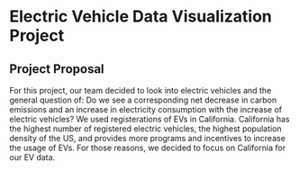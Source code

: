 # Electric Vehicle Data Visualization Project

## Project Proposal
For this project, our team decided to look into electric vehicles and the general question of: Do we see a corresponding net decrease in carbon emissions and an increase in electricity consumption with the increase of electric vehicles? We used registerations of EVs in California. California has the highest number of registered electric vehicles, the highest population density of the US, and provides more programs and incentives to increase the usage of EVs. For those reasons, we decided to focus on California for our EV data. 

